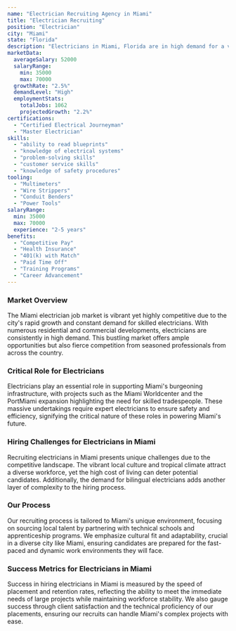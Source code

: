 ```yaml
---
name: "Electrician Recruiting Agency in Miami"
title: "Electrician Recruiting"
position: "Electrician"
city: "Miami"
state: "Florida"
description: "Electricians in Miami, Florida are in high demand for a variety of construction and maintenance roles, particularly in the residential and commercial sectors."
marketData:
  averageSalary: 52000
  salaryRange:
    min: 35000
    max: 70000
  growthRate: "2.5%"
  demandLevel: "High"
  employmentStats:
    totalJobs: 1062
    projectedGrowth: "2.2%"
certifications:
  - "Certified Electrical Journeyman"
  - "Master Electrician"
skills:
  - "ability to read blueprints"
  - "knowledge of electrical systems"
  - "problem-solving skills"
  - "customer service skills"
  - "knowledge of safety procedures"
tooling:
  - "Multimeters"
  - "Wire Strippers"
  - "Conduit Benders"
  - "Power Tools"
salaryRange:
  min: 35000
  max: 70000
  experience: "2-5 years"
benefits:
  - "Competitive Pay"
  - "Health Insurance"
  - "401(k) with Match"
  - "Paid Time Off"
  - "Training Programs"
  - "Career Advancement"
---
```


### Market Overview
The Miami electrician job market is vibrant yet highly competitive due to the city's rapid growth and constant demand for skilled electricians. With numerous residential and commercial developments, electricians are consistently in high demand. This bustling market offers ample opportunities but also fierce competition from seasoned professionals from across the country.

### Critical Role for Electricians
Electricians play an essential role in supporting Miami's burgeoning infrastructure, with projects such as the Miami Worldcenter and the PortMiami expansion highlighting the need for skilled tradespeople. These massive undertakings require expert electricians to ensure safety and efficiency, signifying the critical nature of these roles in powering Miami's future.

### Hiring Challenges for Electricians in Miami
Recruiting electricians in Miami presents unique challenges due to the competitive landscape. The vibrant local culture and tropical climate attract a diverse workforce, yet the high cost of living can deter potential candidates. Additionally, the demand for bilingual electricians adds another layer of complexity to the hiring process.

### Our Process
Our recruiting process is tailored to Miami's unique environment, focusing on sourcing local talent by partnering with technical schools and apprenticeship programs. We emphasize cultural fit and adaptability, crucial in a diverse city like Miami, ensuring candidates are prepared for the fast-paced and dynamic work environments they will face.

### Success Metrics for Electricians in Miami
Success in hiring electricians in Miami is measured by the speed of placement and retention rates, reflecting the ability to meet the immediate needs of large projects while maintaining workforce stability. We also gauge success through client satisfaction and the technical proficiency of our placements, ensuring our recruits can handle Miami's complex projects with ease.